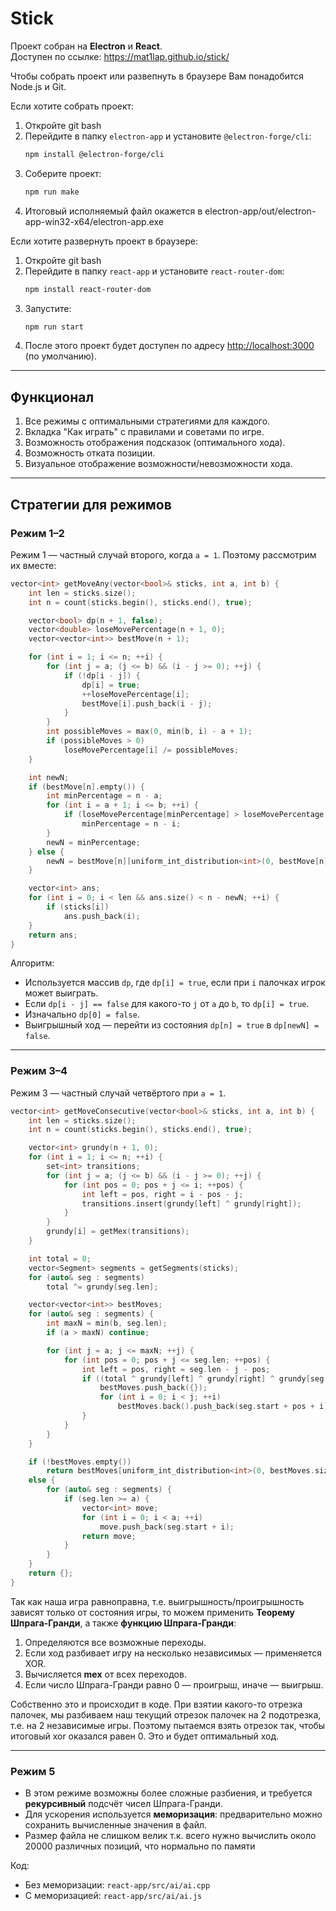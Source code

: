 # Stick

Проект собран на **Electron** и **React**.  
Доступен по ссылке:
https://mat1lap.github.io/stick/

Чтобы собрать проект или развепнуть в браузере Вам понадобится Node.js и Git.

Если хотите собрать проект:
1. Откройте git bash
2. Перейдите в папку `electron-app` и установите `@electron-forge/cli`:
   ```bash
   npm install @electron-forge/cli
   ```
3. Соберите проект:
   ```bash
   npm run make
   ```
4. Итоговый исполняемый файл окажется в electron-app/out/electron-app-win32-x64/electron-app.exe

Если хотите развернуть проект в браузере:
1. Откройте git bash
2. Перейдите в папку `react-app` и установите `react-router-dom`:
   ```bash
   npm install react-router-dom
   ```
3. Запустите:
   ```bash
   npm run start
   ```
4. После этого проект будет доступен по адресу [http://localhost:3000](http://localhost:3000) (по умолчанию).

---

## Функционал

1. Все режимы с оптимальными стратегиями для каждого.
2. Вкладка "Как играть" с правилами и советами по игре.
3. Возможность отображения подсказок (оптимального хода).
4. Возможность отката позиции.
5. Визуальное отображение возможности/невозможности хода.

---

## Стратегии для режимов

### Режим 1–2

Режим 1 — частный случай второго, когда `a = 1`. Поэтому рассмотрим их вместе:

```cpp
vector<int> getMoveAny(vector<bool>& sticks, int a, int b) {
    int len = sticks.size();
    int n = count(sticks.begin(), sticks.end(), true);

    vector<bool> dp(n + 1, false);
    vector<double> loseMovePercentage(n + 1, 0);
    vector<vector<int>> bestMove(n + 1);

    for (int i = 1; i <= n; ++i) {
        for (int j = a; (j <= b) && (i - j >= 0); ++j) {
            if (!dp[i - j]) {
                dp[i] = true;
                ++loseMovePercentage[i];
                bestMove[i].push_back(i - j);
            }
        }
        int possibleMoves = max(0, min(b, i) - a + 1);
        if (possibleMoves > 0)
            loseMovePercentage[i] /= possibleMoves;
    }

    int newN;
    if (bestMove[n].empty()) {
        int minPercentage = n - a;
        for (int i = a + 1; i <= b; ++i) {
            if (loseMovePercentage[minPercentage] > loseMovePercentage[n - i])
                minPercentage = n - i;
        }
        newN = minPercentage;
    } else {
        newN = bestMove[n][uniform_int_distribution<int>(0, bestMove[n].size() - 1)(rnd)];
    }

    vector<int> ans;
    for (int i = 0; i < len && ans.size() < n - newN; ++i) {
        if (sticks[i])
            ans.push_back(i);
    }
    return ans;
}
```

Алгоритм:

- Используется массив `dp`, где `dp[i] = true`, если при `i` палочках игрок может выиграть.
- Если `dp[i - j] == false` для какого-то `j` от `a` до `b`, то `dp[i] = true`.
- Изначально `dp[0] = false`.
- Выигрышный ход — перейти из состояния `dp[n] = true` в `dp[newN] = false`.

---

### Режим 3–4

Режим 3 — частный случай четвёртого при `a = 1`.

```cpp
vector<int> getMoveConsecutive(vector<bool>& sticks, int a, int b) {
    int len = sticks.size();
    int n = count(sticks.begin(), sticks.end(), true);

    vector<int> grundy(n + 1, 0);
    for (int i = 1; i <= n; ++i) {
        set<int> transitions;
        for (int j = a; (j <= b) && (i - j >= 0); ++j) {
            for (int pos = 0; pos + j <= i; ++pos) {
                int left = pos, right = i - pos - j;
                transitions.insert(grundy[left] ^ grundy[right]);
            }
        }
        grundy[i] = getMex(transitions);
    }

    int total = 0;
    vector<Segment> segments = getSegments(sticks);
    for (auto& seg : segments)
        total ^= grundy[seg.len];

    vector<vector<int>> bestMoves;
    for (auto& seg : segments) {
        int maxN = min(b, seg.len);
        if (a > maxN) continue;

        for (int j = a; j <= maxN; ++j) {
            for (int pos = 0; pos + j <= seg.len; ++pos) {
                int left = pos, right = seg.len - j - pos;
                if ((total ^ grundy[left] ^ grundy[right] ^ grundy[seg.len]) == 0) {
                    bestMoves.push_back({});
                    for (int i = 0; i < j; ++i)
                        bestMoves.back().push_back(seg.start + pos + i);
                }
            }
        }
    }

    if (!bestMoves.empty())
        return bestMoves[uniform_int_distribution<int>(0, bestMoves.size() - 1)(rnd)];
    else {
        for (auto& seg : segments) {
            if (seg.len >= a) {
                vector<int> move;
                for (int i = 0; i < a; ++i)
                    move.push_back(seg.start + i);
                return move;
            }
        }
    }
    return {};
}
```

Так как наша игра равноправна, т.е. выигрышность/проигрышность зависят только от состояния игры, то можем применить **Теорему Шпрага-Гранди**, а также **функцию Шпрага-Гранди**:
1. Определяются все возможные переходы.
2. Если ход разбивает игру на несколько независимых — применяется XOR.
3. Вычисляется **mex** от всех переходов.
4. Если число Шпрага-Гранди равно 0 — проигрыш, иначе — выигрыш.

Собственно это и происходит в коде. При взятии какого-то отрезка палочек, мы разбиваем наш текущий отрезок палочек на 2 подотрезка, т.е. на 2 независимые игры. Поэтому пытаемся взять отрезок так, чтобы итоговый xor оказался равен 0. Это и будет оптимальный ход.

---

### Режим 5
- В этом режиме возможны более сложные разбиения, и требуется **рекурсивный** подсчёт чисел Шпрага-Гранди.
- Для ускорения используется **меморизация**: предварительно можно сохранить вычисленные значения в файл.
- Размер файла не слишком велик т.к. всего нужно вычислить около 20000 различных позиций, что нормально по памяти

Код:

- Без меморизации: `react-app/src/ai/ai.cpp`
- С меморизацией: `react-app/src/ai/ai.js`
